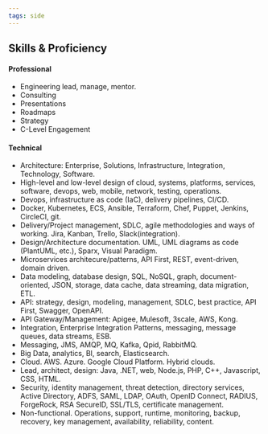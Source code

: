 ```yaml
---
tags: side
---
```


## Skills & Proficiency
#### Professional

- Engineering lead, manage, mentor.
- Consulting
- Presentations
- Roadmaps
- Strategy
- C-Level Engagement

#### Technical

- Architecture: Enterprise, Solutions, Infrastructure, Integration, Technology, Software.
- High-level and low-level design of cloud, systems, platforms, services, software, devops, web, mobile, network, testing, operations.
- Devops, infrastructure as code (IaC), delivery pipelines, CI/CD.
- Docker, Kubernetes, ECS, Ansible, Terraform, Chef, Puppet, Jenkins, CircleCI, git.
- Delivery/Project management, SDLC, agile methodologies and ways of working. Jira, Kanban, Trello, Slack(integration).
- Design/Architecture documentation. UML, UML diagrams as code (PlantUML, etc.), Sparx, Visual Paradigm.
- Microservices architecure/patterns, API First, REST, event-driven, domain driven.
- Data modeling, database design, SQL, NoSQL, graph, document-oriented, JSON, storage, data cache, data streaming, data migration, ETL.
- API: strategy, design, modeling, management, SDLC, best practice, API First, Swagger, OpenAPI.
- API Gateway/Management: Apigee, Mulesoft, 3scale, AWS, Kong.
- Integration, Enterprise Integration Patterns, messaging, message queues, data streams, ESB.
- Messaging, JMS, AMQP, MQ, Kafka, Qpid, RabbitMQ.
- Big Data, analytics, BI, search, Elasticsearch.
- Cloud. AWS. Azure. Google Cloud Platform. Hybrid clouds.
- Lead, architect, design: Java, .NET, web, Node.js, PHP, C++, Javascript, CSS, HTML.
- Security, identity management, threat detection, directory services, Active Directory, ADFS, SAML, LDAP, OAuth, OpenID Connect, RADIUS, ForgeRock, RSA SecureID, SSL/TLS, certificate management.
- Non-functional. Operations, support, runtime, monitoring, backup, recovery, key management, availability, reliability, content.

